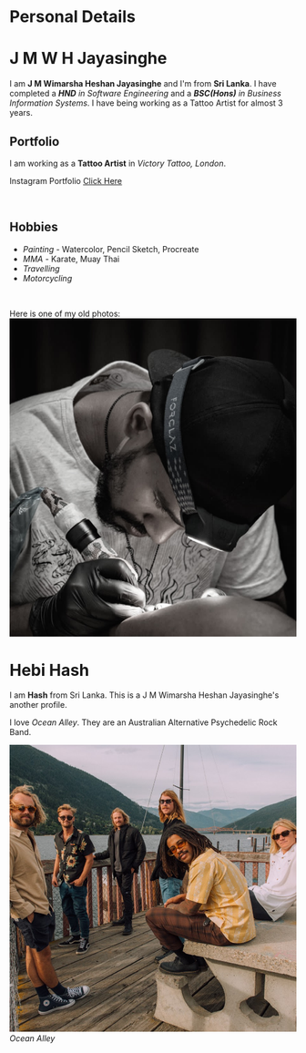 # Personal Details

# J M W H Jayasinghe

I am **J M Wimarsha Heshan Jayasinghe** and I'm from **Sri Lanka**. I have completed a ***HND** in Software Engineering* and a ***BSC(Hons)** in Business Information Systems*. I have being working as a Tattoo Artist for almost 3 years.

## Portfolio

I am working as a **Tattoo Artist** in *Victory Tattoo, London*.

Instagram Portfolio [Click Here](https://www.instagram.com/hebihash?igsh=NHMycnVjOGJ4Nmxr) 

<br>

## Hobbies
 - *Painting* - Watercolor, Pencil Sketch, Procreate
 - *MMA* - Karate, Muay Thai
 - *Travelling*
 - *Motorcycling*

<br>

Here is one of my old photos:
![Personal Image](images/001.PNG)





# Hebi Hash

I am **Hash** from Sri Lanka. This is a J M Wimarsha Heshan Jayasinghe's another profile. 

I love *Ocean Alley*. They are an Australian Alternative Psychedelic Rock Band.

![Ocean Alley](images/003.jpg)
*Ocean Alley*